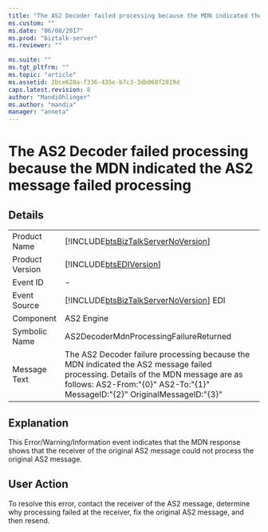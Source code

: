 ```yaml
---
title: "The AS2 Decoder failed processing because the MDN indicated the AS2 message failed processing | Microsoft Docs"
ms.custom: ""
ms.date: "06/08/2017"
ms.prod: "biztalk-server"
ms.reviewer: ""

ms.suite: ""
ms.tgt_pltfrm: ""
ms.topic: "article"
ms.assetid: 2bce620a-f336-435e-b7c3-3db060f2819d
caps.latest.revision: 8
author: "MandiOhlinger"
ms.author: "mandia"
manager: "anneta"
---
```

# The AS2 Decoder failed processing because the MDN indicated the AS2 message failed processing
## Details  
  
|                 |                                                                                                                                                                                                                  |
|-----------------|------------------------------------------------------------------------------------------------------------------------------------------------------------------------------------------------------------------|
|  Product Name   |                                                                [!INCLUDE[btsBizTalkServerNoVersion](../includes/btsbiztalkservernoversion-md.md)]                                                                |
| Product Version |                                                                            [!INCLUDE[btsEDIVersion](../includes/btsediversion-md.md)]                                                                            |
|    Event ID     |                                                                                                        -                                                                                                         |
|  Event Source   |                                                              [!INCLUDE[btsBizTalkServerNoVersion](../includes/btsbiztalkservernoversion-md.md)] EDI                                                              |
|    Component    |                                                                                                    AS2 Engine                                                                                                    |
|  Symbolic Name  |                                                                                      AS2DecoderMdnProcessingFailureReturned                                                                                      |
|  Message Text   | The AS2 Decoder failure processing because the MDN indicated the AS2 message failed processing.  Details of the MDN message are as follows:  AS2-From:"{0}" AS2-To:"{1}" MessageID:"{2}" OriginalMessageID:"{3}" |
  
## Explanation  
 This Error/Warning/Information event indicates that the MDN response shows that the receiver of the original AS2 message could not process the original AS2 message.  
  
## User Action  
 To resolve this error, contact the receiver of the AS2 message, determine why processing failed at the receiver, fix the original AS2 message, and then resend.